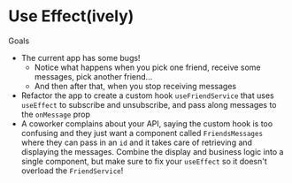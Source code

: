# Use Effect(ively)

Goals

- The current app has some bugs!
  - Notice what happens when you pick one friend, receive some messages, pick another friend...
  - And then after that, when you stop receiving messages
- Refactor the app to create a custom hook `useFriendService` that uses `useEffect` to subscribe and unsubscribe, and pass along messages to the `onMessage` prop
- A coworker complains about your API, saying the custom hook is too confusing and they just want a component called `FriendsMessages` where they can pass in an `id` and it takes care of retrieving and displaying the messages. Combine the display and business logic into a single component, but make sure to fix your `useEffect` so it doesn't overload the `FriendService`!

